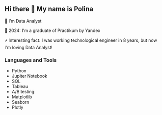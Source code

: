 ## Hi there 👋 My name is Polina ##

🌱 I’m Data Analyst

👯 2024: I'm a graduate of Practikum by Yandex

⚡ Interesting fact: I was working technological engineer in 8 years, but now I'm loving Data Analyst!

### Languages and Tools ###
* Python
* Jupiter Notebook
* SQL
* Tableau
* A/B testing
* Matplotlib
* Seaborn
* Plotly

<!--
**poly156/poly156** is a ✨ _special_ ✨ repository because its `README.md` (this file) appears on your GitHub profile.

Here are some ideas to get you started:

- 🔭 I’m currently working on ...
- 🌱 I’m currently learning ...
- 👯 I’m looking to collaborate on ...
- 🤔 I’m looking for help with ...
- 💬 Ask me about ...
- 📫 How to reach me: ...
- 😄 Pronouns: ...
- ⚡ Fun fact: ...
-->

